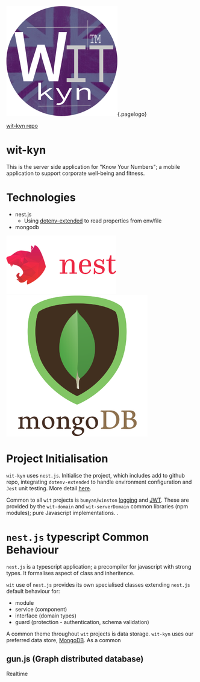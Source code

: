 ![2018 Wit Kyn](/uploads/corporate/2018-wit-kyn.png "2018 Wit Kyn"){.pagelogo}<!-- TITLE: wit-kyn -->
<!-- SUBTITLE: Know Your Numbers - collaboration with Jazz Holverson -->

[wit-kyn repo](https://github.com/wozitech/wit-kyn.git)
# wit-kyn
This is the server side application for "Know Your Numbers"; a mobile application to support corporate well-being and fitness.

# Technologies
* nest.js
	* Using [dotenv-extended](https://www.npmjs.com/package/dotenv-extended) to read properties from env/file
* mongodb

![Nest Framework Logo](/uploads/logos/nest-framework-logo.png "Nest Framework Logo") ![Mongodb Logo 1](/uploads/logos/mongodb-logo-1.png "Mongodb Logo 1")

# Project Initialisation
`wit-kyn` uses `nest.js`. Initialise the project, which includes add to github repo, integrating `dotenv-extended` to handle environment configuration and `Jest` unit testing. More detail [here](/projects/wit-kyn/init).

Common to all `wit` projects is `bunyan`/`winston` [logging](/projects/wit-projectLogging) and [JWT](/projects/wit-projectAuth). These are provided by the `wit-domain` and `wit-serverDomain` common libraries (npm modules); pure Javascript implementations. .

# `nest.js` typescript Common Behaviour
`nest.js` is a typescript application; a precompiler for javascript with strong types. It formalises aspect of class and inheritence.

`wit` use of `nest.js` provides its own specialised classes extending `nest.js` default behaviour for:
* module
* service (component)
* interface (domain types)
* guard (protection - authentication, schema validation)

A common theme throughout `wit` projects is data storage. `wit-kyn` uses our preferred data store, [MongoDB](https://www.mongodb.com/). As a common

## gun.js (Graph distributed database)
Realtime 
